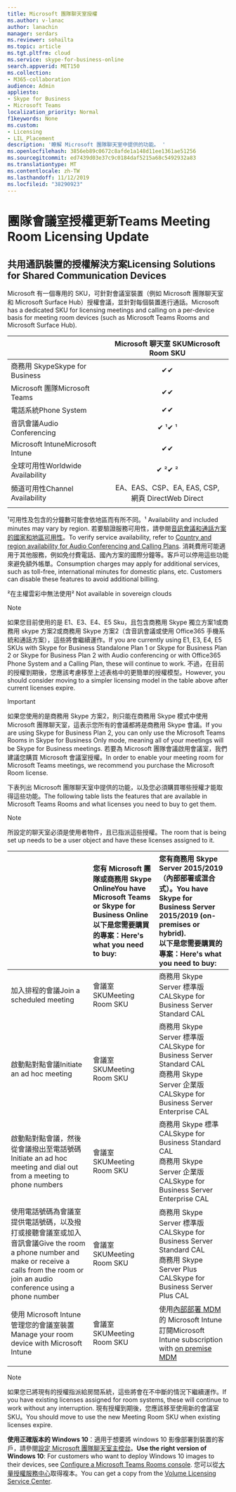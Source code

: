```yaml
---
title: Microsoft 團隊聊天室授權
ms.author: v-lanac
author: lanachin
manager: serdars
ms.reviewer: sohailta
ms.topic: article
ms.tgt.pltfrm: cloud
ms.service: skype-for-business-online
search.appverid: MET150
ms.collection:
- M365-collaboration
audience: Admin
appliesto:
- Skype for Business
- Microsoft Teams
localization_priority: Normal
f1keywords: None
ms.custom:
- Licensing
- LIL_Placement
description: '瞭解 Microsoft 團隊聊天室中提供的功能。 '
ms.openlocfilehash: 3856eb89c0672c8afde1a148d11ee1361ae51256
ms.sourcegitcommit: ed7439d03e37c9c0184daf5215a68c5492932a83
ms.translationtype: MT
ms.contentlocale: zh-TW
ms.lasthandoff: 11/12/2019
ms.locfileid: "38290923"
---
```

# <a name="teams-meeting-room-licensing-update"></a><span data-ttu-id="c03aa-103">團隊會議室授權更新</span><span class="sxs-lookup"><span data-stu-id="c03aa-103">Teams Meeting Room Licensing Update</span></span>

## <a name="licensing-solutions-for-shared-communication-devices"></a><span data-ttu-id="c03aa-104">共用通訊裝置的授權解決方案</span><span class="sxs-lookup"><span data-stu-id="c03aa-104">Licensing Solutions for Shared Communication Devices</span></span>

<span data-ttu-id="c03aa-105">Microsoft 有一個專用的 SKU，可針對會議室裝置（例如 Microsoft 團隊聊天室和 Microsoft Surface Hub）授權會議，並針對每個裝置進行通話。</span><span class="sxs-lookup"><span data-stu-id="c03aa-105">Microsoft has a dedicated SKU for licensing meetings and calling on a per-device basis for meeting room devices (such as Microsoft Teams Rooms and Microsoft Surface Hub).</span></span>

||<span data-ttu-id="c03aa-106">Microsoft 聊天室 SKU</span><span class="sxs-lookup"><span data-stu-id="c03aa-106">Microsoft Room SKU</span></span> |  
|:--- |:---: |
|<span data-ttu-id="c03aa-107">商務用 Skype</span><span class="sxs-lookup"><span data-stu-id="c03aa-107">Skype for Business</span></span> |<span data-ttu-id="c03aa-108">&#x2714;</span><span class="sxs-lookup"><span data-stu-id="c03aa-108">&#x2714;</span></span>|
|<span data-ttu-id="c03aa-109">Microsoft 團隊</span><span class="sxs-lookup"><span data-stu-id="c03aa-109">Microsoft Teams</span></span>|  <span data-ttu-id="c03aa-110">&#x2714;</span><span class="sxs-lookup"><span data-stu-id="c03aa-110">&#x2714;</span></span>|
|<span data-ttu-id="c03aa-111">電話系統</span><span class="sxs-lookup"><span data-stu-id="c03aa-111">Phone System</span></span>|  <span data-ttu-id="c03aa-112">&#x2714;</span><span class="sxs-lookup"><span data-stu-id="c03aa-112">&#x2714;</span></span>|
|<span data-ttu-id="c03aa-113">音訊會議</span><span class="sxs-lookup"><span data-stu-id="c03aa-113">Audio Conferencing</span></span>|<span data-ttu-id="c03aa-114">&#x2714; &sup1;</span><span class="sxs-lookup"><span data-stu-id="c03aa-114">&#x2714; &sup1;</span></span>|
|<span data-ttu-id="c03aa-115">Microsoft Intune</span><span class="sxs-lookup"><span data-stu-id="c03aa-115">Microsoft Intune</span></span>|<span data-ttu-id="c03aa-116">&#x2714;</span><span class="sxs-lookup"><span data-stu-id="c03aa-116">&#x2714;</span></span>|  
|<span data-ttu-id="c03aa-117">全球可用性</span><span class="sxs-lookup"><span data-stu-id="c03aa-117">Worldwide Availability</span></span> | <span data-ttu-id="c03aa-118">&#x2714; &sup2;</span><span class="sxs-lookup"><span data-stu-id="c03aa-118">&#x2714; &sup2;</span></span>|
|<span data-ttu-id="c03aa-119">頻道可用性</span><span class="sxs-lookup"><span data-stu-id="c03aa-119">Channel Availability</span></span> | <span data-ttu-id="c03aa-120">EA、EAS、CSP、</span><span class="sxs-lookup"><span data-stu-id="c03aa-120">EA, EAS, CSP,</span></span> <br/><span data-ttu-id="c03aa-121">網頁 Direct</span><span class="sxs-lookup"><span data-stu-id="c03aa-121">Web Direct</span></span> |
| | | |

<span data-ttu-id="c03aa-122">&sup1;可用性及包含的分鐘數可能會依地區而有所不同。</span><span class="sxs-lookup"><span data-stu-id="c03aa-122">&sup1; Availability and included minutes may vary by region.</span></span> <span data-ttu-id="c03aa-123">若要驗證服務可用性，請參閱[音訊會議和通話方案的國家和地區可用性](https://docs.microsoft.com/microsoftteams/country-and-region-availability-for-audio-conferencing-and-calling-plans)。</span><span class="sxs-lookup"><span data-stu-id="c03aa-123">To verify service availability, refer to  [Country and region availability for Audio Conferencing and Calling Plans](https://docs.microsoft.com/microsoftteams/country-and-region-availability-for-audio-conferencing-and-calling-plans).</span></span> <span data-ttu-id="c03aa-124">消耗費用可能適用于其他服務，例如免付費電話、國內方案的國際分鐘等。客戶可以停用這些功能來避免額外帳單。</span><span class="sxs-lookup"><span data-stu-id="c03aa-124">Consumption charges may apply for additional services, such as toll-free, international minutes for domestic plans, etc. Customers can disable these features to avoid additional billing.</span></span>  

<span data-ttu-id="c03aa-125">&sup2;在主權雲彩中無法使用</span><span class="sxs-lookup"><span data-stu-id="c03aa-125">&sup2; Not available in sovereign clouds</span></span>  


> [!NOTE]
> <span data-ttu-id="c03aa-126">如果您目前使用的是 E1、E3、E4、E5 Sku，且包含商務用 Skype 獨立方案1或商務用 skype 方案2或商務用 Skype 方案2（含音訊會議或使用 Office365 手機系統和通話方案），這些將會繼續運作。</span><span class="sxs-lookup"><span data-stu-id="c03aa-126">If you are currently using E1, E3, E4, E5 SKUs with Skype for Business Standalone Plan 1 or Skype for Business Plan 2 or Skype for Business Plan 2 with Audio conferencing or with Office365 Phone System and a Calling Plan, these will continue to work.</span></span> <span data-ttu-id="c03aa-127">不過，在目前的授權到期後，您應該考慮移至上述表格中的更簡單的授權模型。</span><span class="sxs-lookup"><span data-stu-id="c03aa-127">However, you should consider moving to a simpler licensing model in the table above after current licenses expire.</span></span> 

> [!IMPORTANT]
> <span data-ttu-id="c03aa-128">如果您使用的是商務用 Skype 方案2，則只能在商務用 Skype 模式中使用 Microsoft 團隊聊天室，這表示您所有的會議都將是商務用 Skype 會議。</span><span class="sxs-lookup"><span data-stu-id="c03aa-128">If you are using Skype for Business Plan 2, you can only use the Microsoft Teams Rooms in Skype for Business Only mode, meaning all of your meetings will be Skype for Business meetings.</span></span> <span data-ttu-id="c03aa-129">若要為 Microsoft 團隊會議啟用會議室，我們建議您購買 Microsoft 會議室授權。</span><span class="sxs-lookup"><span data-stu-id="c03aa-129">In order to enable your meeting room for Microsoft Teams meetings, we recommend you purchase the Microsoft Room license.</span></span> 

<span data-ttu-id="c03aa-130">下表列出 Microsoft 團隊聊天室中提供的功能，以及您必須購買哪些授權才能取得這些功能。</span><span class="sxs-lookup"><span data-stu-id="c03aa-130">The following table lists the features that are available in Microsoft Teams Rooms and what licenses you need to buy to get them.</span></span>
  
> [!NOTE]
> <span data-ttu-id="c03aa-131">所設定的聊天室必須是使用者物件，且已指派這些授權。</span><span class="sxs-lookup"><span data-stu-id="c03aa-131">The room that is being set up needs to be a user object and have these licenses assigned to it.</span></span>

|  | <span data-ttu-id="c03aa-132">您有 Microsoft 團隊或商務用 Skype Online</span><span class="sxs-lookup"><span data-stu-id="c03aa-132">You have Microsoft Teams or Skype for Business Online</span></span> <br/> <span data-ttu-id="c03aa-133">以下是您需要購買的專案：</span><span class="sxs-lookup"><span data-stu-id="c03aa-133">Here's what you need to buy:</span></span>   |<span data-ttu-id="c03aa-134">您有商務用 Skype Server 2015/2019 （內部部署或混合式）。</span><span class="sxs-lookup"><span data-stu-id="c03aa-134">You have Skype for Business Server 2015/2019 (on-premises or hybrid).</span></span> <br/> <span data-ttu-id="c03aa-135">以下是您需要購買的專案：</span><span class="sxs-lookup"><span data-stu-id="c03aa-135">Here's what you need to buy:</span></span>|
|:-----|:-----|:-----|
|<span data-ttu-id="c03aa-136">加入排程的會議</span><span class="sxs-lookup"><span data-stu-id="c03aa-136">Join a scheduled meeting</span></span>  | <span data-ttu-id="c03aa-137">會議室 SKU</span><span class="sxs-lookup"><span data-stu-id="c03aa-137">Meeting Room SKU</span></span>  |<span data-ttu-id="c03aa-138">商務用 Skype Server 標準版 CAL</span><span class="sxs-lookup"><span data-stu-id="c03aa-138">Skype for Business Server Standard CAL</span></span>  |
|<span data-ttu-id="c03aa-139">啟動點對點會議</span><span class="sxs-lookup"><span data-stu-id="c03aa-139">Initiate an ad hoc meeting</span></span> | <span data-ttu-id="c03aa-140">會議室 SKU</span><span class="sxs-lookup"><span data-stu-id="c03aa-140">Meeting Room SKU</span></span>  |<span data-ttu-id="c03aa-141">商務用 Skype Server 標準版 CAL</span><span class="sxs-lookup"><span data-stu-id="c03aa-141">Skype for Business Server Standard CAL</span></span>  <br/> <span data-ttu-id="c03aa-142">商務用 Skype Server 企業版 CAL</span><span class="sxs-lookup"><span data-stu-id="c03aa-142">Skype for Business Server Enterprise CAL</span></span>|
|<span data-ttu-id="c03aa-143">啟動點對點會議，然後從會議撥出至電話號碼</span><span class="sxs-lookup"><span data-stu-id="c03aa-143">Initiate an ad hoc meeting and dial out from a meeting to phone numbers</span></span> |  <span data-ttu-id="c03aa-144">會議室 SKU</span><span class="sxs-lookup"><span data-stu-id="c03aa-144">Meeting Room SKU</span></span> |<span data-ttu-id="c03aa-145">商務用 Skype 標準 CAL</span><span class="sxs-lookup"><span data-stu-id="c03aa-145">Skype for Business Standard CAL</span></span>  <br/> <span data-ttu-id="c03aa-146">商務用 Skype Server 企業版 CAL</span><span class="sxs-lookup"><span data-stu-id="c03aa-146">Skype for Business Server Enterprise CAL</span></span>|
|<span data-ttu-id="c03aa-147">使用電話號碼為會議室提供電話號碼，以及撥打或接聽會議室或加入音訊會議</span><span class="sxs-lookup"><span data-stu-id="c03aa-147">Give the room a phone number and make or receive a calls from the room or join an audio conference using a phone number</span></span>  | <span data-ttu-id="c03aa-148">會議室 SKU</span><span class="sxs-lookup"><span data-stu-id="c03aa-148">Meeting Room SKU</span></span>  |<span data-ttu-id="c03aa-149">商務用 Skype Server 標準版 CAL</span><span class="sxs-lookup"><span data-stu-id="c03aa-149">Skype for Business Server Standard CAL</span></span>  <br/> <span data-ttu-id="c03aa-150">商務用 Skype Server Plus CAL</span><span class="sxs-lookup"><span data-stu-id="c03aa-150">Skype for Business Server Plus CAL</span></span>  |
|<span data-ttu-id="c03aa-151">使用 Microsoft Intune 管理您的會議室裝置</span><span class="sxs-lookup"><span data-stu-id="c03aa-151">Manage your room device with Microsoft Intune</span></span> |<span data-ttu-id="c03aa-152">會議室 SKU</span><span class="sxs-lookup"><span data-stu-id="c03aa-152">Meeting Room SKU</span></span>  |<span data-ttu-id="c03aa-153">使用[內部部署 MDM](https://docs.microsoft.com/sccm/mdm/plan-design/plan-on-premises-mdm)的 Microsoft Intune 訂閱</span><span class="sxs-lookup"><span data-stu-id="c03aa-153">Microsoft Intune subscription with [on premise MDM](https://docs.microsoft.com/sccm/mdm/plan-design/plan-on-premises-mdm)</span></span> |
| |||

> [!NOTE]
> <span data-ttu-id="c03aa-154">如果您已將現有的授權指派給房間系統，這些將會在不中斷的情況下繼續運作。</span><span class="sxs-lookup"><span data-stu-id="c03aa-154">If you have existing licenses assigned for room systems, these will continue to work without any interruption.</span></span> <span data-ttu-id="c03aa-155">現有授權到期後，您應該移至使用新的會議室 SKU。</span><span class="sxs-lookup"><span data-stu-id="c03aa-155">You should move to use the new Meeting Room SKU when existing licenses expire.</span></span>  

 <span data-ttu-id="c03aa-156">**使用正確版本的 Windows 10**：適用于想要將 windows 10 影像部署到裝置的客戶，請參閱[設定 Microsoft 團隊聊天室主控台](https://docs.microsoft.com/microsoftteams/room-systems/console)。</span><span class="sxs-lookup"><span data-stu-id="c03aa-156">**Use the right version of Windows 10**: For customers who want to deploy Windows 10 images to their devices, see [Configure a Microsoft Teams Rooms console](https://docs.microsoft.com/microsoftteams/room-systems/console).</span></span> <span data-ttu-id="c03aa-157">您可以從[大量授權服務中心](https://www.microsoft.com/Licensing/servicecenter/)取得複本。</span><span class="sxs-lookup"><span data-stu-id="c03aa-157">You can get a copy from the [Volume Licensing Service Center](https://www.microsoft.com/Licensing/servicecenter/).</span></span>

